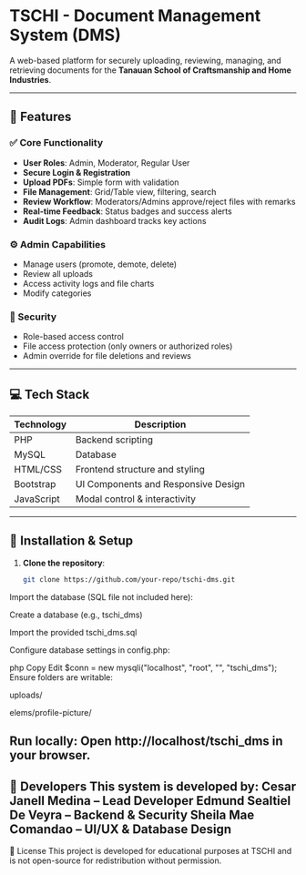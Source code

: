 # TSCHI - Document Management System (DMS)

A web-based platform for securely uploading, reviewing, managing, and retrieving documents for the **Tanauan School of Craftsmanship and Home Industries**.

---

## 📌 Features

### ✅ Core Functionality
- **User Roles**: Admin, Moderator, Regular User
- **Secure Login & Registration**
- **Upload PDFs**: Simple form with validation
- **File Management**: Grid/Table view, filtering, search
- **Review Workflow**: Moderators/Admins approve/reject files with remarks
- **Real-time Feedback**: Status badges and success alerts
- **Audit Logs**: Admin dashboard tracks key actions

### ⚙️ Admin Capabilities
- Manage users (promote, demote, delete)
- Review all uploads
- Access activity logs and file charts
- Modify categories

### 🔐 Security
- Role-based access control
- File access protection (only owners or authorized roles)
- Admin override for file deletions and reviews

----------------------

## 💻 Tech Stack

| Technology | Description                         |
|------------|-------------------------------------|
| PHP        | Backend scripting                   |
| MySQL      | Database                            |
| HTML/CSS   | Frontend structure and styling      |
| Bootstrap  | UI Components and Responsive Design |
| JavaScript | Modal control & interactivity       |

----------------------

## 🚀 Installation & Setup

1. **Clone the repository**:
   ```bash
   git clone https://github.com/your-repo/tschi-dms.git
Import the database (SQL file not included here):

Create a database (e.g., tschi_dms)

Import the provided tschi_dms.sql

Configure database settings in config.php:

php
Copy
Edit
$conn = new mysqli("localhost", "root", "", "tschi_dms");
Ensure folders are writable:

uploads/

elems/profile-picture/

Run locally:
Open http://localhost/tschi_dms in your browser.
----------------------
👤 Developers
This system is developed by:
Cesar Janell Medina – Lead Developer
Edmund Sealtiel De Veyra – Backend & Security
Sheila Mae Comandao – UI/UX & Database Design
----------------------
📄 License
This project is developed for educational purposes at TSCHI and is not open-source for redistribution without permission.
